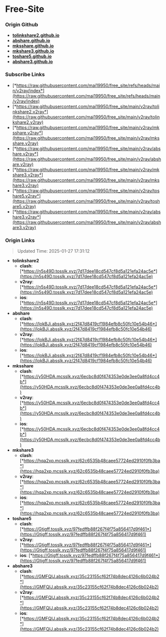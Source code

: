 # Free-Site

### Origin Github

- [**tolinkshare2.github.io**](https://github.com/tolinkshare2/tolinkshare2.github.io)
- [**abshare.github.io**](https://github.com/abshare/abshare.github.io)
- [**mksshare.github.io**](https://github.com/mksshare/mksshare.github.io)
- [**mkshare3.github.io**](https://github.com/mkshare3/mkshare3.github.io)
- [**toshare5.github.io**](https://github.com/toshare5/toshare5.github.io)
- [**abshare3.github.io**](https://github.com/abshare3/abshare3.github.io)

### Subscribe Links

- [*https://raw.githubusercontent.com/mai19950/free_site/refs/heads/main/v2ray/index*](https://raw.githubusercontent.com/mai19950/free_site/refs/heads/main/v2ray/index)
- [*https://raw.githubusercontent.com/mai19950/free_site/main/v2ray/tolinkshare2.v2ray*](https://raw.githubusercontent.com/mai19950/free_site/main/v2ray/tolinkshare2.v2ray)
- [*https://raw.githubusercontent.com/mai19950/free_site/main/v2ray/mksshare.v2ray*](https://raw.githubusercontent.com/mai19950/free_site/main/v2ray/mksshare.v2ray)
- [*https://raw.githubusercontent.com/mai19950/free_site/main/v2ray/abshare.v2ray*](https://raw.githubusercontent.com/mai19950/free_site/main/v2ray/abshare.v2ray)
- [*https://raw.githubusercontent.com/mai19950/free_site/main/v2ray/mkshare3.v2ray*](https://raw.githubusercontent.com/mai19950/free_site/main/v2ray/mkshare3.v2ray)
- [*https://raw.githubusercontent.com/mai19950/free_site/main/v2ray/toshare5.v2ray*](https://raw.githubusercontent.com/mai19950/free_site/main/v2ray/toshare5.v2ray)
- [*https://raw.githubusercontent.com/mai19950/free_site/main/v2ray/abshare3.v2ray*](https://raw.githubusercontent.com/mai19950/free_site/main/v2ray/abshare3.v2ray)

### Origin Links

> Updated Time: 2025-01-27 17:31:12

- **tolinkshare2**
  - **clash**: [*https://n5s49D.tosslk.xyz/7d17dee18cd547cf8d5a121efa24ac5e*](https://n5s49D.tosslk.xyz/7d17dee18cd547cf8d5a121efa24ac5e)
  - **v2ray**: [*https://n5s49D.tosslk.xyz/7d17dee18cd547cf8d5a121efa24ac5e*](https://n5s49D.tosslk.xyz/7d17dee18cd547cf8d5a121efa24ac5e)
  - **ios**: [*https://n5s49D.tosslk.xyz/7d17dee18cd547cf8d5a121efa24ac5e*](https://n5s49D.tosslk.xyz/7d17dee18cd547cf8d5a121efa24ac5e)
- **abshare**
  - **clash**: [*https://IokBJi.absslk.xyz/2f47d8419cf1984efb8c50fc10e54b46*](https://IokBJi.absslk.xyz/2f47d8419cf1984efb8c50fc10e54b46)
  - **v2ray**: [*https://IokBJi.absslk.xyz/2f47d8419cf1984efb8c50fc10e54b46*](https://IokBJi.absslk.xyz/2f47d8419cf1984efb8c50fc10e54b46)
  - **ios**: [*https://IokBJi.absslk.xyz/2f47d8419cf1984efb8c50fc10e54b46*](https://IokBJi.absslk.xyz/2f47d8419cf1984efb8c50fc10e54b46)
- **mksshare**
  - **clash**: [*https://y50HDA.mcsslk.xyz/6ecbc8d0f474353e0de3ee0a8fd4cc4b*](https://y50HDA.mcsslk.xyz/6ecbc8d0f474353e0de3ee0a8fd4cc4b)
  - **v2ray**: [*https://y50HDA.mcsslk.xyz/6ecbc8d0f474353e0de3ee0a8fd4cc4b*](https://y50HDA.mcsslk.xyz/6ecbc8d0f474353e0de3ee0a8fd4cc4b)
  - **ios**: [*https://y50HDA.mcsslk.xyz/6ecbc8d0f474353e0de3ee0a8fd4cc4b*](https://y50HDA.mcsslk.xyz/6ecbc8d0f474353e0de3ee0a8fd4cc4b)
- **mkshare3**
  - **clash**: [*https://hqa2xp.mcsslk.xyz/62c6535b48caee57724ed2910f0fb3ba*](https://hqa2xp.mcsslk.xyz/62c6535b48caee57724ed2910f0fb3ba)
  - **v2ray**: [*https://hqa2xp.mcsslk.xyz/62c6535b48caee57724ed2910f0fb3ba*](https://hqa2xp.mcsslk.xyz/62c6535b48caee57724ed2910f0fb3ba)
  - **ios**: [*https://hqa2xp.mcsslk.xyz/62c6535b48caee57724ed2910f0fb3ba*](https://hqa2xp.mcsslk.xyz/62c6535b48caee57724ed2910f0fb3ba)
- **toshare5**
  - **clash**: [*https://Gtjgff.tosslk.xyz/97fedffb88f267f4f75a856417d9f461*](https://Gtjgff.tosslk.xyz/97fedffb88f267f4f75a856417d9f461)
  - **v2ray**: [*https://Gtjgff.tosslk.xyz/97fedffb88f267f4f75a856417d9f461*](https://Gtjgff.tosslk.xyz/97fedffb88f267f4f75a856417d9f461)
  - **ios**: [*https://Gtjgff.tosslk.xyz/97fedffb88f267f4f75a856417d9f461*](https://Gtjgff.tosslk.xyz/97fedffb88f267f4f75a856417d9f461)
- **abshare3**
  - **clash**: [*https://GMFQIJ.absslk.xyz/35c23155cf62f74b8dec4126c6b024b2*](https://GMFQIJ.absslk.xyz/35c23155cf62f74b8dec4126c6b024b2)
  - **v2ray**: [*https://GMFQIJ.absslk.xyz/35c23155cf62f74b8dec4126c6b024b2*](https://GMFQIJ.absslk.xyz/35c23155cf62f74b8dec4126c6b024b2)
  - **ios**: [*https://GMFQIJ.absslk.xyz/35c23155cf62f74b8dec4126c6b024b2*](https://GMFQIJ.absslk.xyz/35c23155cf62f74b8dec4126c6b024b2)
